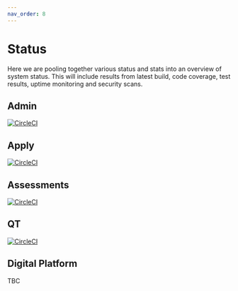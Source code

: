 ```yaml
---
nav_order: 8
---
```

# Status

Here we are pooling together various status and stats into an overview of system status. This will include results from latest build, code coverage, test results, uptime monitoring and security scans.

## Admin

[![CircleCI](https://circleci.com/gh/jac-uk/admin/tree/master.svg?style=svg)](https://circleci.com/gh/jac-uk/admin/tree/master)

## Apply

[![CircleCI](https://circleci.com/gh/jac-uk/apply/tree/master.svg?style=svg)](https://circleci.com/gh/jac-uk/apply/tree/master)

## Assessments

[![CircleCI](https://circleci.com/gh/jac-uk/assessments/tree/master.svg?style=svg)](https://circleci.com/gh/jac-uk/assessments/tree/master)

## QT

[![CircleCI](https://circleci.com/gh/jac-uk/assessments/tree/master.svg?style=svg)](https://circleci.com/gh/jac-uk/assessments/tree/master)

## Digital Platform

TBC
